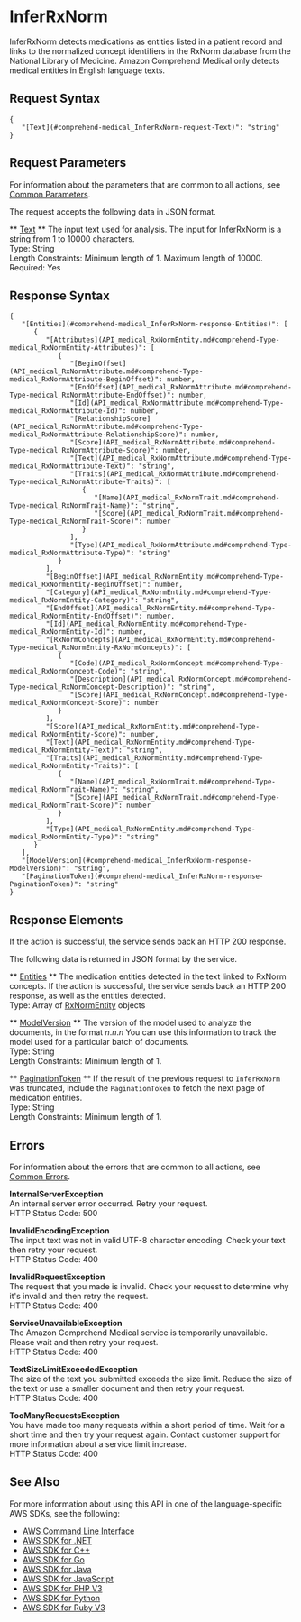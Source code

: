 # InferRxNorm<a name="API_medical_InferRxNorm"></a>

InferRxNorm detects medications as entities listed in a patient record and links to the normalized concept identifiers in the RxNorm database from the National Library of Medicine\. Amazon Comprehend Medical only detects medical entities in English language texts\.

## Request Syntax<a name="API_medical_InferRxNorm_RequestSyntax"></a>

```
{
   "[Text](#comprehend-medical_InferRxNorm-request-Text)": "string"
}
```

## Request Parameters<a name="API_medical_InferRxNorm_RequestParameters"></a>

For information about the parameters that are common to all actions, see [Common Parameters](CommonParameters.md)\.

The request accepts the following data in JSON format\.

 ** [Text](#API_medical_InferRxNorm_RequestSyntax) **   <a name="comprehend-medical_InferRxNorm-request-Text"></a>
The input text used for analysis\. The input for InferRxNorm is a string from 1 to 10000 characters\.  
Type: String  
Length Constraints: Minimum length of 1\. Maximum length of 10000\.  
Required: Yes

## Response Syntax<a name="API_medical_InferRxNorm_ResponseSyntax"></a>

```
{
   "[Entities](#comprehend-medical_InferRxNorm-response-Entities)": [ 
      { 
         "[Attributes](API_medical_RxNormEntity.md#comprehend-Type-medical_RxNormEntity-Attributes)": [ 
            { 
               "[BeginOffset](API_medical_RxNormAttribute.md#comprehend-Type-medical_RxNormAttribute-BeginOffset)": number,
               "[EndOffset](API_medical_RxNormAttribute.md#comprehend-Type-medical_RxNormAttribute-EndOffset)": number,
               "[Id](API_medical_RxNormAttribute.md#comprehend-Type-medical_RxNormAttribute-Id)": number,
               "[RelationshipScore](API_medical_RxNormAttribute.md#comprehend-Type-medical_RxNormAttribute-RelationshipScore)": number,
               "[Score](API_medical_RxNormAttribute.md#comprehend-Type-medical_RxNormAttribute-Score)": number,
               "[Text](API_medical_RxNormAttribute.md#comprehend-Type-medical_RxNormAttribute-Text)": "string",
               "[Traits](API_medical_RxNormAttribute.md#comprehend-Type-medical_RxNormAttribute-Traits)": [ 
                  { 
                     "[Name](API_medical_RxNormTrait.md#comprehend-Type-medical_RxNormTrait-Name)": "string",
                     "[Score](API_medical_RxNormTrait.md#comprehend-Type-medical_RxNormTrait-Score)": number
                  }
               ],
               "[Type](API_medical_RxNormAttribute.md#comprehend-Type-medical_RxNormAttribute-Type)": "string"
            }
         ],
         "[BeginOffset](API_medical_RxNormEntity.md#comprehend-Type-medical_RxNormEntity-BeginOffset)": number,
         "[Category](API_medical_RxNormEntity.md#comprehend-Type-medical_RxNormEntity-Category)": "string",
         "[EndOffset](API_medical_RxNormEntity.md#comprehend-Type-medical_RxNormEntity-EndOffset)": number,
         "[Id](API_medical_RxNormEntity.md#comprehend-Type-medical_RxNormEntity-Id)": number,
         "[RxNormConcepts](API_medical_RxNormEntity.md#comprehend-Type-medical_RxNormEntity-RxNormConcepts)": [ 
            { 
               "[Code](API_medical_RxNormConcept.md#comprehend-Type-medical_RxNormConcept-Code)": "string",
               "[Description](API_medical_RxNormConcept.md#comprehend-Type-medical_RxNormConcept-Description)": "string",
               "[Score](API_medical_RxNormConcept.md#comprehend-Type-medical_RxNormConcept-Score)": number
            }
         ],
         "[Score](API_medical_RxNormEntity.md#comprehend-Type-medical_RxNormEntity-Score)": number,
         "[Text](API_medical_RxNormEntity.md#comprehend-Type-medical_RxNormEntity-Text)": "string",
         "[Traits](API_medical_RxNormEntity.md#comprehend-Type-medical_RxNormEntity-Traits)": [ 
            { 
               "[Name](API_medical_RxNormTrait.md#comprehend-Type-medical_RxNormTrait-Name)": "string",
               "[Score](API_medical_RxNormTrait.md#comprehend-Type-medical_RxNormTrait-Score)": number
            }
         ],
         "[Type](API_medical_RxNormEntity.md#comprehend-Type-medical_RxNormEntity-Type)": "string"
      }
   ],
   "[ModelVersion](#comprehend-medical_InferRxNorm-response-ModelVersion)": "string",
   "[PaginationToken](#comprehend-medical_InferRxNorm-response-PaginationToken)": "string"
}
```

## Response Elements<a name="API_medical_InferRxNorm_ResponseElements"></a>

If the action is successful, the service sends back an HTTP 200 response\.

The following data is returned in JSON format by the service\.

 ** [Entities](#API_medical_InferRxNorm_ResponseSyntax) **   <a name="comprehend-medical_InferRxNorm-response-Entities"></a>
The medication entities detected in the text linked to RxNorm concepts\. If the action is successful, the service sends back an HTTP 200 response, as well as the entities detected\.  
Type: Array of [RxNormEntity](API_medical_RxNormEntity.md) objects

 ** [ModelVersion](#API_medical_InferRxNorm_ResponseSyntax) **   <a name="comprehend-medical_InferRxNorm-response-ModelVersion"></a>
The version of the model used to analyze the documents, in the format *n*\.*n*\.*n* You can use this information to track the model used for a particular batch of documents\.  
Type: String  
Length Constraints: Minimum length of 1\.

 ** [PaginationToken](#API_medical_InferRxNorm_ResponseSyntax) **   <a name="comprehend-medical_InferRxNorm-response-PaginationToken"></a>
If the result of the previous request to `InferRxNorm` was truncated, include the `PaginationToken` to fetch the next page of medication entities\.  
Type: String  
Length Constraints: Minimum length of 1\.

## Errors<a name="API_medical_InferRxNorm_Errors"></a>

For information about the errors that are common to all actions, see [Common Errors](CommonErrors.md)\.

 **InternalServerException**   
 An internal server error occurred\. Retry your request\.   
HTTP Status Code: 500

 **InvalidEncodingException**   
 The input text was not in valid UTF\-8 character encoding\. Check your text then retry your request\.  
HTTP Status Code: 400

 **InvalidRequestException**   
 The request that you made is invalid\. Check your request to determine why it's invalid and then retry the request\.  
HTTP Status Code: 400

 **ServiceUnavailableException**   
 The Amazon Comprehend Medical service is temporarily unavailable\. Please wait and then retry your request\.   
HTTP Status Code: 400

 **TextSizeLimitExceededException**   
 The size of the text you submitted exceeds the size limit\. Reduce the size of the text or use a smaller document and then retry your request\.   
HTTP Status Code: 400

 **TooManyRequestsException**   
 You have made too many requests within a short period of time\. Wait for a short time and then try your request again\. Contact customer support for more information about a service limit increase\.   
HTTP Status Code: 400

## See Also<a name="API_medical_InferRxNorm_SeeAlso"></a>

For more information about using this API in one of the language\-specific AWS SDKs, see the following:
+  [AWS Command Line Interface](https://docs.aws.amazon.com/goto/aws-cli/comprehendmedical-2018-10-30/InferRxNorm) 
+  [AWS SDK for \.NET](https://docs.aws.amazon.com/goto/DotNetSDKV3/comprehendmedical-2018-10-30/InferRxNorm) 
+  [AWS SDK for C\+\+](https://docs.aws.amazon.com/goto/SdkForCpp/comprehendmedical-2018-10-30/InferRxNorm) 
+  [AWS SDK for Go](https://docs.aws.amazon.com/goto/SdkForGoV1/comprehendmedical-2018-10-30/InferRxNorm) 
+  [AWS SDK for Java](https://docs.aws.amazon.com/goto/SdkForJava/comprehendmedical-2018-10-30/InferRxNorm) 
+  [AWS SDK for JavaScript](https://docs.aws.amazon.com/goto/AWSJavaScriptSDK/comprehendmedical-2018-10-30/InferRxNorm) 
+  [AWS SDK for PHP V3](https://docs.aws.amazon.com/goto/SdkForPHPV3/comprehendmedical-2018-10-30/InferRxNorm) 
+  [AWS SDK for Python](https://docs.aws.amazon.com/goto/boto3/comprehendmedical-2018-10-30/InferRxNorm) 
+  [AWS SDK for Ruby V3](https://docs.aws.amazon.com/goto/SdkForRubyV3/comprehendmedical-2018-10-30/InferRxNorm) 